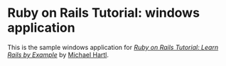 # Ruby on Rails Tutorial: windows application

This is the sample windows application for
[*Ruby on Rails Tutorial: Learn Rails by Example*](http://railstutorial.org/)
by [Michael Hartl](http://michaelhartl.com/).